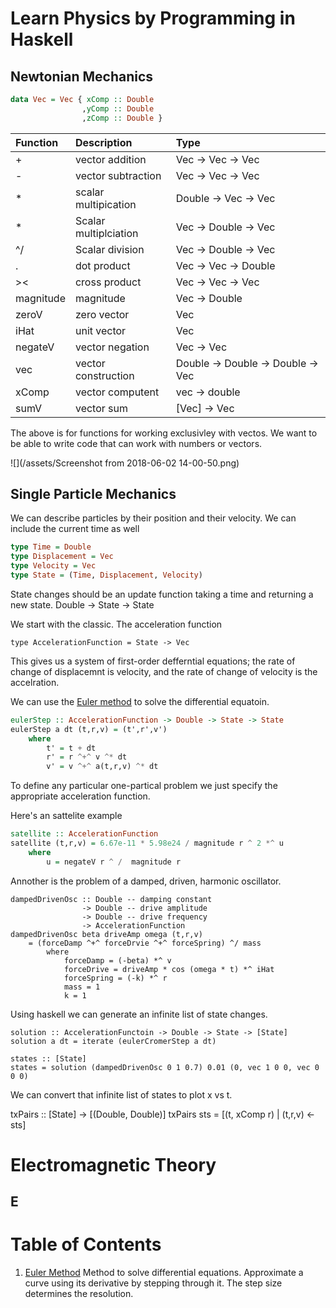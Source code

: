 # Learn Physics by Programming in Haskell

## Newtonian Mechanics



```haskell
data Vec = Vec { xComp :: Double
                ,yComp :: Double
                ,zComp :: Double }
```

| Function | Description | Type |
| :--- | :--- | :--- |
| + | vector addition  | Vec -&gt; Vec -&gt; Vec |
| -  | vector subtraction  | Vec -&gt; Vec -&gt; Vec |
| \* | scalar multipication | Double -&gt; Vec -&gt; Vec |
| \* | Scalar multiplciation | Vec -&gt; Double -&gt; Vec |
| ^/ | Scalar division | Vec -&gt; Double -&gt; Vec |
| . | dot product | Vec -&gt; Vec -&gt; Double |
| &gt;&lt; | cross product | Vec -&gt; Vec -&gt; Vec |
| magnitude | magnitude | Vec -&gt; Double |
| zeroV  | zero vector | Vec |
| iHat | unit vector | Vec |
| negateV | vector negation | Vec -&gt; Vec |
| vec | vector construction | Double -&gt; Double -&gt; Double -&gt; Vec |
| xComp | vector computent | vec -&gt; double |
| sumV  | vector sum | \[Vec\] -&gt; Vec |



The above is for functions for working exclusivley with vectos. We want to be able to write code that can work with numbers or vectors. 



![](/assets/Screenshot from 2018-06-02 14-00-50.png)



## Single Particle Mechanics

We can describe particles by their position and their velocity. We can include the current time as well

```haskell
type Time = Double
type Displacement = Vec
type Velocity = Vec
type State = (Time, Displacement, Velocity)

```

State changes should be an update function taking a time and returning a new state. Double -&gt; State -&gt; State

We start with the classic. The acceleration function

`type AccelerationFunction = State -> Vec`

This gives us a system of first-order defferntial equations; the rate of change of displacemnt is velocity, and the rate of change of velocity is the accelration.

We can use the [Euler method](#euler-method) to solve the differential equatoin.

```haskell
eulerStep :: AccelerationFunction -> Double -> State -> State
eulerStep a dt (t,r,v) = (t',r',v')
    where
        t' = t + dt
        r' = r ^+^ v ^* dt
        v' = v ^+^ a(t,r,v) ^* dt
```

To define any particular one-partical problem we just specify the appropriate acceleration function.

Here's an sattelite example
```haskell
satellite :: AccelerationFunction
satellite (t,r,v) = 6.67e-11 * 5.98e24 / magnitude r ^ 2 *^ u
    where
        u = negateV r ^ /  magnitude r
```
Annother is the problem of a damped, driven, harmonic oscillator.
```
dampedDrivenOsc :: Double -- damping constant
                -> Double -- drive amplitude
                -> Double -- drive frequency
                -> AccelerationFunction
dampedDrivenOsc beta driveAmp omega (t,r,v)
    = (forceDamp ^+^ forceDrvie ^+^ forceSpring) ^/ mass
        where
            forceDamp = (-beta) *^ v
            forceDrive = driveAmp * cos (omega * t) *^ iHat
            forceSpring = (-k) *^ r
            mass = 1
            k = 1
```

Using haskell we can generate an infinite list of state changes. 
```
solution :: AccelerationFunctoin -> Double -> State -> [State]
solution a dt = iterate (eulerCromerStep a dt)

states :: [State]
states = solution (dampedDrivenOsc 0 1 0.7) 0.01 (0, vec 1 0 0, vec 0 0 0)
```

We can convert that infinite list of states to plot x vs t.

txPairs :: [State] -> [(Double, Double)]
txPairs sts = [(t, xComp r) | (t,r,v) <- sts]

# Electromagnetic Theory

## E

# Table of Contents

1. <a href="euler-method">Euler Method</a> Method to solve differential equations. Approximate a curve using its derivative by stepping through it. The step size determines the resolution.



